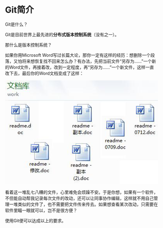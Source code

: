 #  Git简介

Git是什么？

Git是目前世界上最先进的**分布式版本控制系统**（没有之一）。

那什么是版本控制系统？

如果你用Microsoft Word写过长篇大论，那你一定有这样的经历：想删除一个段落，又怕将来想恢复找不回来怎么办？有办法，先把当前文件“另存为……”一个新的Word文件，再接着改，改到一定程度，再“另存为……”一个新文件，这样一直改下去，最后你的Word文档变成了这样：

![Word文档](Images/0-1.png)

看着这一堆乱七八糟的文件，心里难免会烦躁不安。于是你想，如果有一个软件，不但能自动帮我记录每次文件的改动，还可以让同事协作编辑，这样就不用自己管理一堆类似的文件了，也不需要把文件传来传去。如果想查看某次改动，只需要在软件里瞄一眼就可以，岂不是很方便？

使用Git便可以达成以上的要求。
